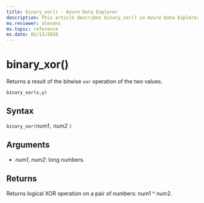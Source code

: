 ```yaml
---
title: binary_xor() - Azure Data Explorer
description: This article describes binary_xor() in Azure Data Explorer.
ms.reviewer: alexans
ms.topic: reference
ms.date: 02/13/2020
---
```

# binary_xor()

Returns a result of the bitwise `xor` operation of the two values.

```kusto
binary_xor(x,y)
```

## Syntax

`binary_xor(`*num1*`,` *num2* `)`

## Arguments

* *num1*, *num2*: long numbers.

## Returns

Returns logical XOR operation on a pair of numbers: num1 ^ num2.
